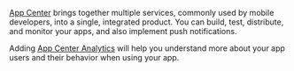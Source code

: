 ﻿[App Center](https://appcenter.ms/) brings together multiple services, commonly used by mobile developers, into a single, integrated product. You can build, test, distribute, and monitor your apps, and also implement push notifications.

Adding [App Center Analytics](https://docs.microsoft.com/en-us/appcenter/analytics/) will help you understand more about your app users and their behavior when using your app.
